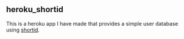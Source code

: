 ## heroku_shortid

This is a heroku app I have made that provides a simple user database using [shortid](https://www.npmjs.com/package/shortid).